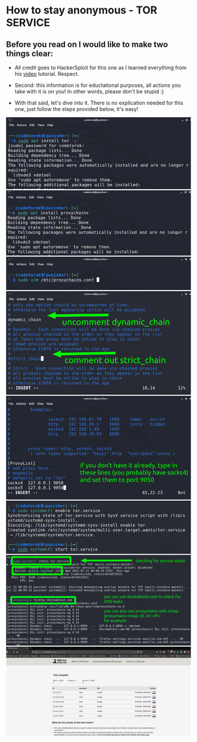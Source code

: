 # How to stay anonymous - TOR SERVICE

## Before you read on I would like to make two things clear:

* All credit goes to HackerSploit for this one as I learned everything from his [video](https://youtu.be/NN9fQwiomAU) tutorial. Respect.

* Second: this information is for eductational purposes, all actions you take with it is on you! In other words,
please don't be stupid :)

* With that said, let's dive into it. There is no explication needed for this one, just follow the steps provided below, it's easy!

<img src="images/0_install_tor_service.png">
<img src="images/1_install_tor_proxychains.png">
<img src="images/2_edit_proxychains_conf.png">
<img src="images/3_edit_proxychains_chains.png">
<img src="images/4_edit_proxychains_chains.png">
<img src="images/5_enable_start_tor_service.png">
<img src="images/6_checking_for_dns_leak.png">
<img src="images/7_testing_results.png">
